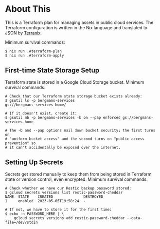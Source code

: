 # About This

This is a Terraform plan for managing assets in public cloud services. The Terraform
configuration is written in the Nix language and translated to JSON by
[Terranix](https://terranix.org/).

Minimum survival commands:

```shell
$ nix run .#terraform-plan
$ nix run .#terraform-apply
```

## First-time State Storage Setup

Terraform state is stored in a Google Cloud Storage bucket. Minimum survival commands:

```shell
# Check that our Terraform state storage bucket exists already:
$ gsutil ls -p bergmans-services
gs://bergmans-services-home/

# If it doesn't exist, create it:
$ gsutil mb -p bergmans-services -b on --pap enforced gs://bergmans-services-home

# The -b and --pap options nail down bucket security; the first turns on
# "uniform bucket access" and the second turns on "public access prevention" so
# it can't accidentally be exposed over the internet.
```

## Setting Up Secrets

Secrets get stored manually to keep them from being stored in Terraform state or version
control, even encrypted. Minimum survival commands:

```shell
# Check whether we have our Restic backup password stored:
$ gcloud secrets versions list restic-password-cheddar
NAME  STATE    CREATED              DESTROYED
1     enabled  2023-05-05T19:58:24  -

# If not, we have to store it for the first time:
$ echo -n PASSWORD_HERE | \
    gcloud secrets versions add restic-password-cheddar --data-file=/dev/stdin
```
